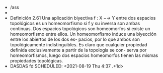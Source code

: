 - /ass
-
- Definición 2.61 Una aplicación biyectiva f : X −→ Y entre dos espacios
  topológicos es un homeomorfismo si f y su inversa son ambas continuas. Dos
  espacios topológicos son homeomorfos si existe un homeomorfismo entre ellos.
  Un homeomorfismo induce una biyección entre los abiertos de los dos es-
  pacios, por lo que ambos son topológicamente indistinguibles. Es claro que
  cualquier propiedad definida exclusivamente a partir de la topología se con-
  serva por homeomorfismos, luego dos espacios homeomorfos tienen las mismas
  propiedades topológicas.
- DASDAS fd 
  SCHEDULED: <2021-08-19 Thu 4:37 .+1d>
